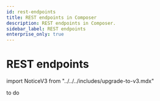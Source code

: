```yaml
---
id: rest-endpoints
title: REST endpoints in Composer
description: REST endpoints in Composer.
sidebar_label: REST endpoints
enterprise_only: true
---
```


# REST endpoints

import NoticeV3 from "../../../includes/upgrade-to-v3.mdx"


to do